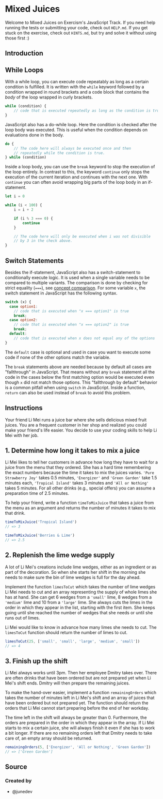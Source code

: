 # Mixed Juices

Welcome to Mixed Juices on Exercism's JavaScript Track. If you need help running
the tests or submitting your code, check out `HELP.md`. If you get stuck on the
exercise, check out `HINTS.md`, but try and solve it without using those first
:)

## Introduction

## While Loops

With a while loop, you can execute code repeatably as long as a certain
condition is fulfilled. It is written with the `while` keyword followed by a
condition wrapped in round brackets and a code block that contains the _body_ of
the loop wrapped in curly brackets.

```javascript
while (condition) {
    // code that is executed repeatedly as long as the condition is true
}
```

JavaScript also has a do-while loop. Here the condition is checked after the
loop body was executed. This is useful when the condition depends on evaluations
done in the body.

```javascript
do {
    // The code here will always be executed once and then
    // repeatedly while the condition is true.
} while (condition)
```

Inside a loop body, you can use the `break` keyword to stop the execution of the
loop entirely. In contrast to this, the keyword `continue` only stops the
execution of the current iteration and continues with the next one. With
`continue` you can often avoid wrapping big parts of the loop body in an
if-statement.

```javascript
let i = 0

while (i < 100) {
    i = i + 2

    if (i % 3 === 0) {
        continue
    }

    // The code here will only be executed when i was not divisible
    // by 3 in the check above.
}
```

## Switch Statements

Besides the if-statement, JavaScript also has a switch-statement to
conditionally execute logic. It is used when a single variable needs to be
compared to multiple variants. The comparison is done by checking for strict
equality (`===`), see [concept comparison][concept-comparison]. For some
variable `x`, the switch statement in JavaScript has the following syntax.

<!-- prettier-ignore-start -->
```javascript
switch (x) {
  case option1:
    // code that is executed when "x === option1" is true
    break;
  case option2:
    // code that is executed when "x === option2" is true
    break;
  default:
    // code that is executed when x does not equal any of the options
}
```
<!-- prettier-ignore-end -->

The `default` case is optional and used in case you want to execute some code if
none of the other options match the variable.

The `break` statements above are needed because by default all cases are
"fallthrough" in JavaScript. That means without any `break` statement all the
code in the cases below the first matching option would be executed even though
`x` did not match those options. This "fallthrough by default" behavior is a
common pitfall when using `switch` in JavaScript. Inside a function, `return`
can also be used instead of `break` to avoid this problem.

[concept-comparison]: /tracks/javascript/concepts/comparison

## Instructions

Your friend Li Mei runs a juice bar where she sells delicious mixed fruit
juices. You are a frequent customer in her shop and realized you could make your
friend's life easier. You decide to use your coding skills to help Li Mei with
her job.

## 1. Determine how long it takes to mix a juice

Li Mei likes to tell her customers in advance how long they have to wait for a
juice from the menu that they ordered. She has a hard time remembering the exact
numbers because the time it takes to mix the juices varies.
`'Pure Strawberry Joy'` takes 0.5 minutes, `'Energizer'` and `'Green Garden'`
take 1.5 minutes each, `'Tropical Island'` takes 3 minutes and
`'All or Nothing'` takes 5 minutes. For all other drinks (e.g., special offers)
you can assume a preparation time of 2.5 minutes.

To help your friend, write a function `timeToMixJuice` that takes a juice from
the menu as an argument and returns the number of minutes it takes to mix that
drink.

```javascript
timeToMixJuice('Tropical Island')
// => 3

timeToMixJuice('Berries & Lime')
// => 2.5
```

## 2. Replenish the lime wedge supply

A lot of Li Mei's creations include lime wedges, either as an ingredient or as
part of the decoration. So when she starts her shift in the morning she needs to
make sure the bin of lime wedges is full for the day ahead.

Implement the function `limesToCut` which takes the number of lime wedges Li Mei
needs to cut and an array representing the supply of whole limes she has at
hand. She can get 6 wedges from a `'small'` lime, 8 wedges from a `'medium'`
lime and 10 from a `'large'` lime. She always cuts the limes in the order in
which they appear in the list, starting with the first item. She keeps going
until she reached the number of wedges that she needs or until she runs out of
limes.

Li Mei would like to know in advance how many limes she needs to cut. The
`limesToCut` function should return the number of limes to cut.

```javascript
limesToCut(25, ['small', 'small', 'large', 'medium', 'small'])
// => 4
```

## 3. Finish up the shift

Li Mei always works until 3pm. Then her employee Dmitry takes over. There are
often drinks that have been ordered but are not prepared yet when Li Mei's shift
ends. Dmitry will then prepare the remaining juices.

To make the hand-over easier, implement a function `remainingOrders` which takes
the number of minutes left in Li Mei's shift and an array of juices that have
been ordered but not prepared yet. The function should return the orders that Li
Mei cannot start preparing before the end of her workday.

The time left in the shift will always be greater than 0. Furthermore, the
orders are prepared in the order in which they appear in the array. If Li Mei
starts to mix a certain juice, she will always finish it even if she has to work
a bit longer. If there are no remaining orders left that Dmitry needs to take
care of, an empty array should be returned.

```javascript
remainingOrders(5, ['Energizer', 'All or Nothing', 'Green Garden'])
// => ['Green Garden']
```

## Source

### Created by

-   @junedev
